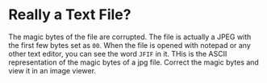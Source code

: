 # Really a Text File?

The magic bytes of the file are corrupted. The file is actually a JPEG with the first few bytes set as `00`. When the file is opened with notepad or any other text editor, you can see the word `JFIF` in it. THis is the ASCII representation of the magic bytes of a jpg file. Correct the magic bytes and view it in an image viewer.
